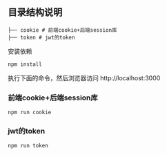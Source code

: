 ## 目录结构说明

```shell
├── cookie # 前端cookie+后端session库
├── token # jwt的token
```

安装依赖
```shell
npm install
```

执行下面的命令，然后浏览器访问 http://localhost:3000

### 前端cookie+后端session库

```shell
npm run cookie
```

### jwt的token

```shell
npm run token
```